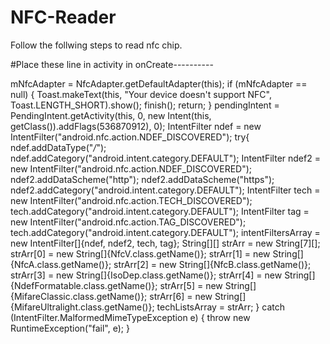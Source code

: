 # NFC-Reader
Follow the follwing steps to read nfc chip.

#Place these line in activity in onCreate----------

mNfcAdapter = NfcAdapter.getDefaultAdapter(this);
        if (mNfcAdapter == null) {
            Toast.makeText(this, "Your device doesn't support NFC", Toast.LENGTH_SHORT).show();
            finish();
            return;
        }
        pendingIntent = PendingIntent.getActivity(this, 0, new Intent(this, getClass()).addFlags(536870912), 0);
        IntentFilter ndef = new IntentFilter("android.nfc.action.NDEF_DISCOVERED");
        try{
            ndef.addDataType("*/*");
            ndef.addCategory("android.intent.category.DEFAULT");
            IntentFilter ndef2 = new IntentFilter("android.nfc.action.NDEF_DISCOVERED");
            ndef2.addDataScheme("http");
            ndef2.addDataScheme("https");
            ndef2.addCategory("android.intent.category.DEFAULT");
            IntentFilter tech = new IntentFilter("android.nfc.action.TECH_DISCOVERED");
            tech.addCategory("android.intent.category.DEFAULT");
            IntentFilter tag = new IntentFilter("android.nfc.action.TAG_DISCOVERED");
            tech.addCategory("android.intent.category.DEFAULT");
            intentFiltersArray = new IntentFilter[]{ndef, ndef2, tech, tag};
            String[][] strArr = new String[7][];
            strArr[0] = new String[]{NfcV.class.getName()};
            strArr[1] = new String[]{NfcA.class.getName()};
            strArr[2] = new String[]{NfcB.class.getName()};
            strArr[3] = new String[]{IsoDep.class.getName()};
            strArr[4] = new String[]{NdefFormatable.class.getName()};
            strArr[5] = new String[]{MifareClassic.class.getName()};
            strArr[6] = new String[]{MifareUltralight.class.getName()};
            techListsArray = strArr;
        } catch (IntentFilter.MalformedMimeTypeException e) {
            throw new RuntimeException("fail", e);
        }
		
